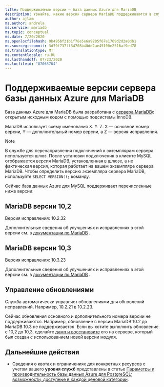 ```yaml
---
title: Поддерживаемые версии — база данных Azure для MariaDB
description: Узнайте, какие версии сервера MariaDB поддерживаются в службе "база данных Azure для MariaDB".
author: ajlam
ms.author: andrela
ms.service: mariadb
ms.topic: conceptual
ms.date: 7/20/2020
ms.openlocfilehash: 0b495bf21b1f78e5e6a9285f67e1769d2d2a0db1
ms.sourcegitcommit: 3d79f737ff34708b48dd2ae45100e2516af9ed78
ms.translationtype: MT
ms.contentlocale: ru-RU
ms.lasthandoff: 07/23/2020
ms.locfileid: "87065704"
---
```

# <a name="supported-azure-database-for-mariadb-server-versions"></a>Поддерживаемые версии сервера базы данных Azure для MariaDB

База данных Azure для MariaDB была разработана с [сервера MariaDB](https://downloads.mariadb.org/)с открытым исходным кодом с помощью подсистемы InnoDB.

MariaDB использует схему именования X. Y. Z. X — основной номер версии, Y — дополнительный номер версии, а Z — версия исправления.

> [!NOTE]
> В службе для перенаправления подключений к экземплярам сервера используется шлюз. После установки подключения в клиенте MySQL отображается версия MariaDB, установленная в шлюзе, а не фактическая версия, которая работает на вашем экземпляре сервера MariaDB. Чтобы определить версию экземпляра сервера MariaDB, используйте `SELECT VERSION();` команду.

Сейчас база данных Azure для MySQL поддерживает перечисленные ниже версии:

## <a name="mariadb-version-102"></a>MariaDB версии 10,2

Версия исправления: 10.2.32

Дополнительные сведения об улучшениях и исправлениях в этой версии см. в [документации по MariaDB](https://mariadb.com/kb/en/mariadb-10232-release-notes/) .

## <a name="mariadb-version-103"></a>MariaDB версии 10,3

Версия исправления: 10.3.23

Дополнительные сведения об улучшениях и исправлениях в этой версии см. в [документации по MariaDB](https://mariadb.com/kb/en/mariadb-10323-release-notes/) .

## <a name="managing-updates-and-upgrades"></a>Управление обновлениями
Служба автоматически управляет обновлениями для обновлений исправлений. Например, 10.2.21 в 10.2.23.  

Сейчас обновления основного и дополнительного номера версии не поддерживаются. Например, обновление с версии MariaDB 10.2 до MariaDB 10.3 не поддерживается. Если вы хотите выполнить обновление с 10,2 до 10,3, сделайте [дамп и восстановите](./howto-migrate-dump-restore.md) его на сервере, который был создан с использованием новой версии модуля.

## <a name="next-steps"></a>Дальнейшие действия

- Сведения о квотах и ограничениях для конкретных ресурсов с учетом вашего **уровня служб** представлены в статье [Параметры и производительность базы данных Azure для PostgreSQL: возможности, доступные в каждой ценовой категории](./concepts-pricing-tiers.md).
